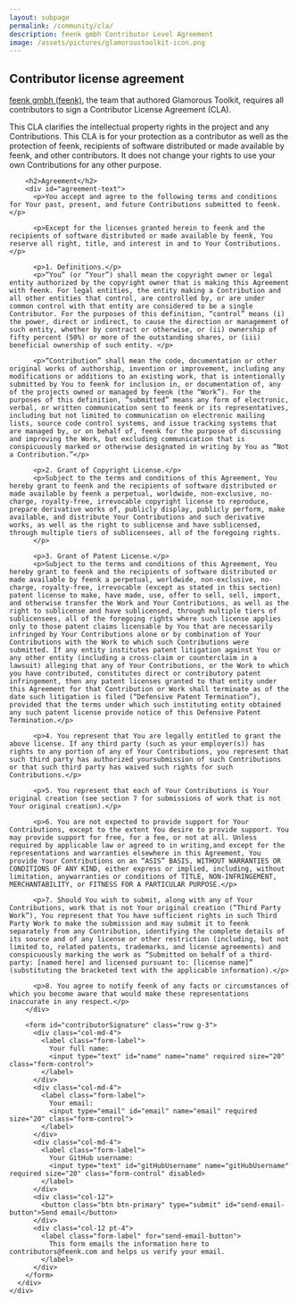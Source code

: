 ```yaml
---
layout: subpage
permalink: /community/cla/
description: feenk gmbh Contributor Level Agreement
image: /assets/pictures/glamoroustoolkit-icon.png
---
```


<section id="components">
  <div class="container pt-5 pb-5 jumbotron-small">
    <div class="row">
      <div class="col-12">
        <h1>Contributor license agreement</h1>
        <p class="lead">
          <a href="https://feenk.com">feenk gmbh (feenk)</a>, the team that authored Glamorous Toolkit, requires all contributors to sign a Contributor License Agreement (CLA).
        </p>
        <p class="lead">This CLA clarifies the intellectual property rights in the project and any Contributions. This CLA is for your protection as a contributor as well as the protection of feenk, recipients of software distributed or made available by feenk, and other contributors. It does not change your rights to use your own Contributions for any other purpose.
        </p>

        <h2>Agreement</h2>
        <div id="agreement-text">
          <p>You accept and agree to the following terms and conditions for Your past, present, and future Contributions submitted to feenk.</p>

          <p>Except for the licenses granted herein to feenk and the recipients of software distributed or made available by feenk, You reserve all right, title, and interest in and to Your Contributions.</p>

          <p>1. Definitions.</p>
          <p>“You” (or “Your”) shall mean the copyright owner or legal entity authorized by the copyright owner that is making this Agreement with feenk. For legal entities, the entity making a Contribution and all other entities that control, are controlled by, or are under common control with that entity are considered to be a single Contributor. For the purposes of this definition, “control” means (i) the power, direct or indirect, to cause the direction or management of such entity, whether by contract or otherwise, or (ii) ownership of fifty percent (50%) or more of the outstanding shares, or (iii) beneficial ownership of such entity. </p>

          <p>“Contribution” shall mean the code, documentation or other original works of authorship, invention or improvement, including any modifications or additions to an existing work, that is intentionally submitted by You to feenk for inclusion in, or documentation of, any of the projects owned or managed by feenk (the “Work”). For the purposes of this definition, “submitted” means any form of electronic, verbal, or written communication sent to feenk or its representatives, including but not limited to communication on electronic mailing lists, source code control systems, and issue tracking systems that are managed by, or on behalf of, feenk for the purpose of discussing and improving the Work, but excluding communication that is conspicuously marked or otherwise designated in writing by You as “Not a Contribution.”</p>

          <p>2. Grant of Copyright License.</p>
          <p>Subject to the terms and conditions of this Agreement, You hereby grant to feenk and the recipients of software distributed or made available by feenk a perpetual, worldwide, non-exclusive, no-charge, royalty-free, irrevocable copyright license to reproduce, prepare derivative works of, publicly display, publicly perform, make available, and distribute Your Contributions and such derivative works, as well as the right to sublicense and have sublicensed, through multiple tiers of sublicensees, all of the foregoing rights.
          </p>

          <p>3. Grant of Patent License.</p>
          <p>Subject to the terms and conditions of this Agreement, You hereby grant to feenk and the recipients of software distributed or made available by feenk a perpetual, worldwide, non-exclusive, no-charge, royalty-free, irrevocable (except as stated in this section) patent license to make, have made, use, offer to sell, sell, import, and otherwise transfer the Work and Your Contributions, as well as the right to sublicense and have sublicensed, through multiple tiers of sublicensees, all of the foregoing rights where such license applies only to those patent claims licensable by You that are necessarily infringed by Your Contributions alone or by combination of Your Contributions with the Work to which such Contributions were submitted. If any entity institutes patent litigation against You or any other entity (including a cross-claim or counterclaim in a lawsuit) alleging that any of Your Contributions, or the Work to which you have contributed, constitutes direct or contributory patent infringement, then any patent licenses granted to that entity under this Agreement for that Contribution or Work shall terminate as of the date such litigation is filed (“Defensive Patent Termination”), provided that the terms under which such instituting entity obtained any such patent license provide notice of this Defensive Patent Termination.</p>

          <p>4. You represent that You are legally entitled to grant the above license. If any third party (such as your employer(s)) has rights to any portion of any of Your Contributions, you represent that such third party has authorized yoursubmission of such Contributions or that such third party has waived such rights for such Contributions.</p>

          <p>5. You represent that each of Your Contributions is Your original creation (see section 7 for submissions of work that is not Your original creation).</p>

          <p>6. You are not expected to provide support for Your Contributions, except to the extent You desire to provide support. You may provide support for free, for a fee, or not at all. Unless required by applicable law or agreed to in writing,and except for the representations and warranties elsewhere in this Agreement, You provide Your Contributions on an “ASIS” BASIS, WITHOUT WARRANTIES OR CONDITIONS OF ANY KIND, either express or implied, including, without limitation, anywarranties or conditions of TITLE, NON-INFRINGEMENT, MERCHANTABILITY, or FITNESS FOR A PARTICULAR PURPOSE.</p>

          <p>7. Should You wish to submit, along with any of Your Contributions, work that is not Your original creation (“Third Party Work”), You represent that You have sufficient rights in such Third Party Work to make the submission and may submit it to feenk separately from any Contribution, identifying the complete details of its source and of any license or other restriction (including, but not limited to, related patents, trademarks, and license agreements) and conspicuously marking the work as “Submitted on behalf of a third-party: [named here] and licensed pursuant to: [license name]” (substituting the bracketed text with the applicable information).</p>

          <p>8. You agree to notify feenk of any facts or circumstances of which you become aware that would make these representations inaccurate in any respect.</p>
        </div>

        <form id="contributorSignature" class="row g-3">
          <div class="col-md-4">
            <label class="form-label">
              Your full name:
              <input type="text" id="name" name="name" required size="20" class="form-control">
            </label>
          </div>
          <div class="col-md-4">
            <label class="form-label">
              Your email:
              <input type="email" id="email" name="email" required size="20" class="form-control">
            </label>
          </div>
          <div class="col-md-4">
            <label class="form-label">
              Your GitHub username:
              <input type="text" id="gitHubUsername" name="gitHubUsername" required size="20" class="form-control" disabled>
            </label>
          </div>
          <div class="col-12">
            <button class="btn btn-primary" type="submit" id="send-email-button">Send email</button>
          </div>
          <div class="col-12 pt-4">
            <label class="form-label" for="send-email-button">
              This form emails the information here to contributors@feenk.com and helps us verify your email.
            </label>
          </div>
        </form>
      </div>
    </div>
  </div>
</section>

<script>
  function agreementText() {
    let agreementText = '';

    $('#agreement-text p').each(function () {
      agreementText += $(this).text().trim() + '\n\n';
    });

    return agreementText.trimEnd();
  }

  function generateMailtoLink(fullName, email, gitHubLogin) {
    // Encode the values for use in the URL
    const encodedSubject = encodeURIComponent("feenk CLA agreement");
    const encodedBody = encodeURIComponent(`Dear feenk,\n\nI hereby agree with the feenk Contributor License Agreement found at http://gtoolkit.com/community/cla/ and acknowledge that feenk gmbh is the author of Glamorous Toolkit: https://gtoolkit.com\n\nI confirm that the following information is accurate:\n\n\tFull name: ${fullName}\n\n\tEmail address (the same as the one from which this email is sent): ${email}\n\n\tGitHub login: ${gitHubLogin}\n\nKind regards,\n${fullName}\n\nContributor License Agreement follows:\n\n${agreementText()}`);

    // Generate the mailto with encoded values
    return `mailto:contributing@feenk.com?subject=${encodedSubject}&body=${encodedBody}`;
  }

  jQuery(document).ready(function($) {
    const queryParams = new Proxy(new URLSearchParams(window.location.search), {
      get: (searchParams, prop) => searchParams.get(prop),
    });

    const form = $('form#contributorSignature');
    const gitHubLogin = queryParams.gitHubUsername;
    form.find('#gitHubUsername').val(gitHubLogin);

    form.on('submit', (event) => {
      event.preventDefault(); // prevent the form from submitting normally
      const name = form.find('#name').val();
      const email = form.find('#email').val();
      const gitHubUsername = form.find('#gitHubUsername').val();

      window.location.href = generateMailtoLink(name, email, gitHubUsername);
    });
  });
</script>
